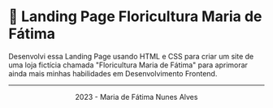 # 🌺 Landing Page Floricultura Maria de Fátima

Desenvolvi essa Landing Page usando HTML e CSS para criar um site de uma loja fictícia chamada "Floricultura Maria de Fátima" para aprimorar ainda mais minhas habilidades em Desenvolvimento Frontend.
<hr>
<p align="center">2023 - Maria de Fátima Nunes Alves</p>
